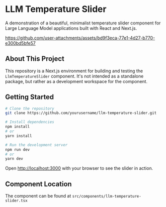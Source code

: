 # LLM Temperature Slider

A demonstration of a beautiful, minimalist temperature slider component for Large Language Model applications built with React and Next.js.

https://github.com/user-attachments/assets/bd9f3eca-77e1-4d27-b770-e300bd5bfe57

## About This Project

This repository is a Next.js environment for building and testing the `LlmTemperatureSlider` component. It's not intended as a standalone package, but rather as a development workspace for the component.

## Getting Started

```bash
# Clone the repository
git clone https://github.com/yourusername/llm-temperature-slider.git

# Install dependencies
npm install
# or
yarn install

# Run the development server
npm run dev
# or
yarn dev
```

Open [http://localhost:3000](http://localhost:3000) with your browser to see the slider in action.

## Component Location

The component can be found at `src/components/llm-temperature-slider.tsx`
